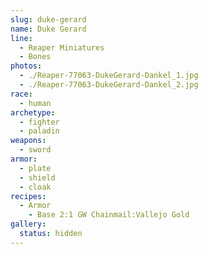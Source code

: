 ```yaml
---
slug: duke-gerard
name: Duke Gerard
line:
  - Reaper Miniatures
  - Bones
photos:
  - ./Reaper-77063-DukeGerard-Dankel_1.jpg
  - ./Reaper-77063-DukeGerard-Dankel_2.jpg
race:
  - human
archetype:
  - fighter
  - paladin
weapons:
  - sword
armor:
  - plate
  - shield
  - cloak
recipes:
  - Armor
    - Base 2:1 GW Chainmail:Vallejo Gold
gallery:
  status: hidden
---
```

